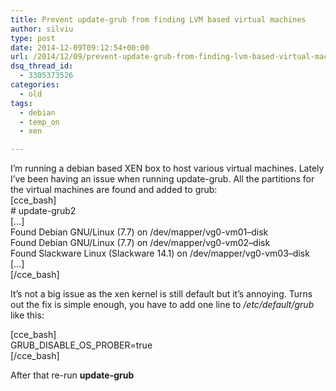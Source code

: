 ```yaml
---
title: Prevent update-grub from finding LVM based virtual machines
author: silviu
type: post
date: 2014-12-09T09:12:54+00:00
url: /2014/12/09/prevent-update-grub-from-finding-lvm-based-virtual-machines/
dsq_thread_id:
  - 3305373526
categories:
  - old
tags:
  - debian
  - temp_on
  - xen

---
```

I&#8217;m running a debian based XEN box to host various virtual machines. Lately I&#8217;ve been having an issue when running update-grub. All the partitions for the virtual machines are found and added to grub:  
[cce_bash]  
\# update-grub2  
[&#8230;]  
Found Debian GNU/Linux (7.7) on /dev/mapper/vg0-vm01&#8211;disk  
Found Debian GNU/Linux (7.7) on /dev/mapper/vg0-vm02&#8211;disk  
Found Slackware Linux (Slackware 14.1) on /dev/mapper/vg0-vm03&#8211;disk  
[&#8230;]  
[/cce_bash]

It&#8217;s not a big issue as the xen kernel is still default but it&#8217;s annoying. Turns out the fix is simple enough, you have to add one line to _/etc/default/grub_ like this:

[cce_bash]  
GRUB\_DISABLE\_OS_PROBER=true  
[/cce_bash]

After that re-run **update-grub**